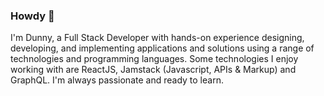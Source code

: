### Howdy 👋

I'm Dunny, a Full Stack Developer with hands-on experience designing, developing, and implementing applications and solutions using a range of technologies and programming languages. 
Some technologies I enjoy working with are ReactJS, Jamstack (Javascript, APIs & Markup) and GraphQL.
I'm always passionate and ready to learn.
